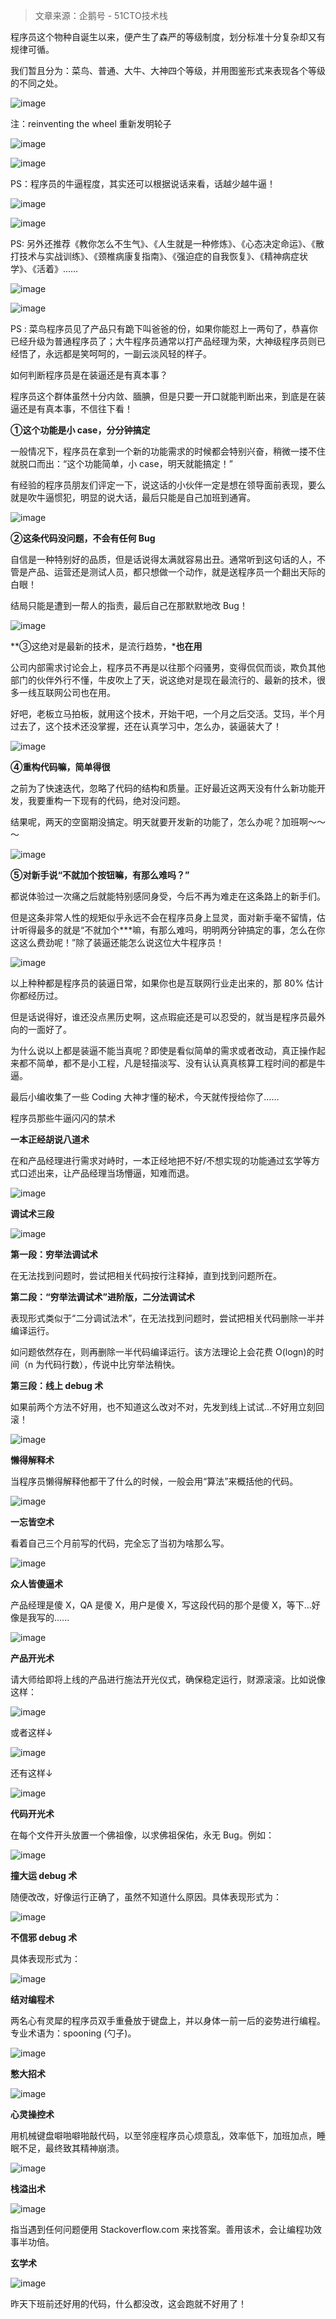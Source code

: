 >文章来源：企鹅号 - 51CTO技术栈

程序员这个物种自诞生以来，便产生了森严的等级制度，划分标准十分复杂却又有规律可循。

我们暂且分为：菜鸟、普通、大牛、大神四个等级，并用图鉴形式来表现各个等级的不同之处。

![image](http://upload-images.jianshu.io/upload_images/6943526-bb9b2176d13b1fa9.jpeg?imageMogr2/auto-orient/strip%7CimageView2/2/w/1240)

注：reinventing the wheel 重新发明轮子

![image](http://upload-images.jianshu.io/upload_images/6943526-cd706a495214b436.jpeg?imageMogr2/auto-orient/strip%7CimageView2/2/w/1240)

![image](http://upload-images.jianshu.io/upload_images/6943526-62027991efc3e78b.jpeg?imageMogr2/auto-orient/strip%7CimageView2/2/w/1240)

PS：程序员的牛逼程度，其实还可以根据说话来看，话越少越牛逼！

![image](http://upload-images.jianshu.io/upload_images/6943526-ef6574dfb49eb634.jpeg?imageMogr2/auto-orient/strip%7CimageView2/2/w/1240)

![image](http://upload-images.jianshu.io/upload_images/6943526-9ce94aed9f6caeca.jpeg?imageMogr2/auto-orient/strip%7CimageView2/2/w/1240)

PS: 另外还推荐《教你怎么不生气》、《人生就是一种修炼》、《心态决定命运》、《散打技术与实战训练》、《颈椎病康复指南》、《强迫症的自我恢复》、《精神病症状学》、《活着》……

![image](http://upload-images.jianshu.io/upload_images/6943526-eeb3e0e188dc9b11.jpeg?imageMogr2/auto-orient/strip%7CimageView2/2/w/1240)

![image](http://upload-images.jianshu.io/upload_images/6943526-ce45a02a379be074.jpeg?imageMogr2/auto-orient/strip%7CimageView2/2/w/1240)

PS : 菜鸟程序员见了产品只有跪下叫爸爸的份，如果你能怼上一两句了，恭喜你已经升级为普通程序员了；大牛程序员通常以打产品经理为荣，大神级程序员则已经悟了，永远都是笑呵呵的，一副云淡风轻的样子。

如何判断程序员是在装逼还是有真本事？

程序员这个群体虽然十分内敛、腼腆，但是只要一开口就能判断出来，到底是在装逼还是有真本事，不信往下看！

**①这个功能是小 case，分分钟搞定**

一般情况下，程序员在拿到一个新的功能需求的时候都会特别兴奋，稍微一搂不住就脱口而出：“这个功能简单，小 case，明天就能搞定！”

有经验的程序员朋友们评定一下，说这话的小伙伴一定是想在领导面前表现，要么就是吹牛逼惯犯，明显的说大话，最后只能是自己加班到通宵。

![image](http://upload-images.jianshu.io/upload_images/6943526-b854f6c2cad875ac.jpeg?imageMogr2/auto-orient/strip%7CimageView2/2/w/1240)

**②这条代码没问题，不会有任何 Bug**

自信是一种特别好的品质，但是话说得太满就容易出丑。通常听到这句话的人，不管是产品、运营还是测试人员，都只想做一个动作，就是送程序员一个翻出天际的白眼！

结局只能是遭到一帮人的指责，最后自己在那默默地改 Bug！

![image](http://upload-images.jianshu.io/upload_images/6943526-4267e8c168291aa1.gif?imageMogr2/auto-orient/strip)

**③这绝对是最新的技术，是流行趋势，***也在用**

公司内部需求讨论会上，程序员不再是以往那个闷骚男，变得侃侃而谈，欺负其他部门的伙伴外行不懂，牛皮吹上了天，说这绝对是现在最流行的、最新的技术，很多一线互联网公司也在用。

好吧，老板立马拍板，就用这个技术，开始干吧，一个月之后交活。艾玛，半个月过去了，这个技术还没掌握，还在认真学习中，怎么办，装逼装大了！

![image](http://upload-images.jianshu.io/upload_images/6943526-ffa9720285ddf713.jpeg?imageMogr2/auto-orient/strip%7CimageView2/2/w/1240)

**④重构代码嘛，简单得很**

之前为了快速迭代，忽略了代码的结构和质量。正好最近这两天没有什么新功能开发，我要重构一下现有的代码，绝对没问题。

结果呢，两天的空窗期没搞定。明天就要开发新的功能了，怎么办呢？加班啊～～～

![image](http://upload-images.jianshu.io/upload_images/6943526-7b82d3bf0907677f.jpeg?imageMogr2/auto-orient/strip%7CimageView2/2/w/1240)

**⑤对新手说“不就加个按钮嘛，有那么难吗？”**

都说体验过一次痛之后就能特别感同身受，今后不再为难走在这条路上的新手们。

但是这条非常人性的规矩似乎永远不会在程序员身上显灵，面对新手毫不留情，估计听得最多的就是“不就加个***嘛，有那么难吗，明明两分钟搞定的事，怎么在你这这么费劲呢！”除了装逼还能怎么说这位大牛程序员！

![image](http://upload-images.jianshu.io/upload_images/6943526-ae8dabdfaaa56123.jpeg?imageMogr2/auto-orient/strip%7CimageView2/2/w/1240)

以上种种都是程序员的装逼日常，如果你也是互联网行业走出来的，那 80% 估计你都经历过。

但是话说得好，谁还没点黑历史啊，这点瑕疵还是可以忍受的，就当是程序员最外向的一面好了。

为什么说以上都是装逼不能当真呢？即使是看似简单的需求或者改动，真正操作起来都不简单，都不是小工程，凡是轻描淡写、没有认认真真核算工程时间的都是牛逼。

最后小编收集了一些 Coding 大神才懂的秘术，今天就传授给你了……

程序员那些牛逼闪闪的禁术

**一本正经胡说八道术**

在和产品经理进行需求对峙时，一本正经地把不好/不想实现的功能通过玄学等方式口述出来，让产品经理当场懵逼，知难而退。

![image](http://upload-images.jianshu.io/upload_images/6943526-ddff800fcf9b26ce.gif?imageMogr2/auto-orient/strip)

**调试术三段**

![image](http://upload-images.jianshu.io/upload_images/6943526-25a4fe972309e919.jpeg?imageMogr2/auto-orient/strip%7CimageView2/2/w/1240)

**第一段：穷举法调试术**

在无法找到问题时，尝试把相关代码按行注释掉，直到找到问题所在。

**第二段：“穷举法调试术”进阶版，二分法调试术**

表现形式类似于“二分调试法术”，在无法找到问题时，尝试把相关代码删除一半并编译运行。

如问题依然存在，则再删除一半代码编译运行。该方法理论上会花费 O(logn)的时间（n 为代码行数），传说中比穷举法稍快。

**第三段：线上 debug 术**

如果前两个方法不好用，也不知道这么改对不对，先发到线上试试...不好用立刻回滚！

![image](http://upload-images.jianshu.io/upload_images/6943526-b19454bdabc9a317.jpeg?imageMogr2/auto-orient/strip%7CimageView2/2/w/1240)

**懒得解释术**

当程序员懒得解释他都干了什么的时候，一般会用“算法”来概括他的代码。

![image](http://upload-images.jianshu.io/upload_images/6943526-1f8591abcc49aa01.gif?imageMogr2/auto-orient/strip)

**一忘皆空术**

看着自己三个月前写的代码，完全忘了当初为啥那么写。

![image](http://upload-images.jianshu.io/upload_images/6943526-1ec10c07a1b73adf.jpeg?imageMogr2/auto-orient/strip%7CimageView2/2/w/1240)

**众人皆傻逼术**

产品经理是傻 X，QA 是傻 X，用户是傻 X，写这段代码的那个是傻 X，等下...好像是我写的......

![image](http://upload-images.jianshu.io/upload_images/6943526-7d05381e2a25eb0a.jpeg?imageMogr2/auto-orient/strip%7CimageView2/2/w/1240)

**产品开光术**

请大师给即将上线的产品进行施法开光仪式，确保稳定运行，财源滚滚。比如说像这样：

![image](http://upload-images.jianshu.io/upload_images/6943526-25f795314d7d694f.jpeg?imageMogr2/auto-orient/strip%7CimageView2/2/w/1240)

或者这样↓

![image](http://upload-images.jianshu.io/upload_images/6943526-ee2c90c806398d3c.jpeg?imageMogr2/auto-orient/strip%7CimageView2/2/w/1240)

还有这样↓

![image](http://upload-images.jianshu.io/upload_images/6943526-57b56f880b3d3383.jpeg?imageMogr2/auto-orient/strip%7CimageView2/2/w/1240)

**代码开光术**

在每个文件开头放置一个佛祖像，以求佛祖保佑，永无 Bug。例如：

![image](http://upload-images.jianshu.io/upload_images/6943526-4dba3fb986593984.jpeg?imageMogr2/auto-orient/strip%7CimageView2/2/w/1240)

**撞大运 debug 术**

随便改改，好像运行正确了，虽然不知道什么原因。具体表现形式为：

![image](http://upload-images.jianshu.io/upload_images/6943526-0ce6622ebf23f3af.jpeg?imageMogr2/auto-orient/strip%7CimageView2/2/w/1240)

**不信邪 debug 术**

具体表现形式为：

![image](http://upload-images.jianshu.io/upload_images/6943526-61185c53c41765f2.jpeg?imageMogr2/auto-orient/strip%7CimageView2/2/w/1240)

**结对编程术**

两名心有灵犀的程序员双手重叠放于键盘上，并以身体一前一后的姿势进行编程。专业术语为：spooning (勺子)。

![image](http://upload-images.jianshu.io/upload_images/6943526-3a8dd9ca95efec8e.jpeg?imageMogr2/auto-orient/strip%7CimageView2/2/w/1240)

**憋大招术**

![image](http://upload-images.jianshu.io/upload_images/6943526-cd5791a4f3b4545b.jpeg?imageMogr2/auto-orient/strip%7CimageView2/2/w/1240)

**心灵操控术**

用机械键盘噼啪噼啪敲代码，以至邻座程序员心烦意乱，效率低下，加班加点，睡眠不足，最终致其精神崩溃。

![image](http://upload-images.jianshu.io/upload_images/6943526-46e1b38305af6208.gif?imageMogr2/auto-orient/strip)

**栈溢出术**

![image](http://upload-images.jianshu.io/upload_images/6943526-e312680094be8b1d.gif?imageMogr2/auto-orient/strip)

指当遇到任何问题便用 Stackoverflow.com 来找答案。善用该术，会让编程功效事半功倍。

**玄学术**

![image](http://upload-images.jianshu.io/upload_images/6943526-e5f9d70902368277.gif?imageMogr2/auto-orient/strip)

昨天下班前还好用的代码，什么都没改，这会跑就不好用了！
